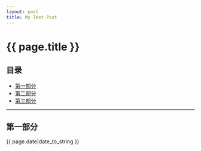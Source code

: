 ```yaml
---
layout: post
title: My Test Post
---
```


 
# {{ page.title }}
 
## 目录
+ [第一部分](#partI)
+ [第二部分](#partII)
+ [第三部分](#partIII)
 
----------------------------------
 
## 第一部分

{{ page.date|date_to_string }}